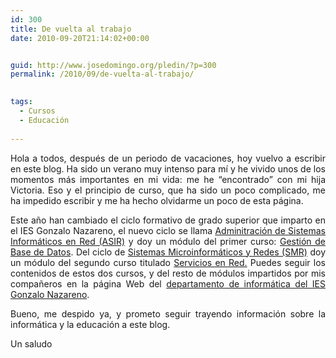 ```yaml
---
id: 300
title: De vuelta al trabajo
date: 2010-09-20T21:14:02+00:00


guid: http://www.josedomingo.org/pledin/?p=300
permalink: /2010/09/de-vuelta-al-trabajo/

  
tags:
  - Cursos
  - Educación
  
---
```

<p style="text-align: justify;">
  Hola a todos, después de un periodo de vacaciones, hoy vuelvo a escribir en este blog. Ha sido un verano muy intenso para mí y he vivido unos de los momentos más importantes en mi vida: me he &#8220;encontrado&#8221; con mi hija Victoria. Eso y el principio de curso, que ha sido un poco complicado, me ha impedido escribir y me ha hecho olvidarme un poco de esta página.
</p>

<p style="text-align: justify;">
  Este año han cambiado el ciclo formativo de grado superior que imparto en el IES Gonzalo Nazareno, el nuevo ciclo se llama <a href="http://www.aapri.es/curriculo/fp/asir">Adminitración de Sistemas Informáticos en Red (ASIR)</a> y doy un módulo del primer curso: <a href="http://informatica.gonzalonazareno.org/plataforma/course/view.php?id=33">Gestión de Base de Datos</a>. Del ciclo de <a href="http://www.aapri.es/curriculo/fp/smr">Sistemas Microinformáticos y Redes (SMR)</a> doy un módulo del segundo curso titulado <a href="http://informatica.gonzalonazareno.org/plataforma/course/view.php?id=31">Servicios en Red.</a> Puedes seguir los contenidos de estos dos cursos, y del resto de módulos impartidos por mis compañeros en la página Web del <a href="http://informatica.gonzalonazareno.org">departamento de informática del IES Gonzalo Nazareno</a>.
</p>

<p style="text-align: justify;">
  Bueno, me despido ya, y prometo seguir trayendo información sobre la informática y la educación a este blog.
</p>

<p style="text-align: justify;">
  Un saludo
</p>

<!-- AddThis Advanced Settings generic via filter on the_content -->

<!-- AddThis Share Buttons generic via filter on the_content -->
